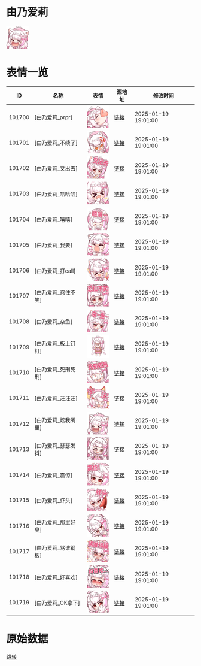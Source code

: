 # 由乃爱莉

<img src="./cover.png" height="60" alt="cover" />

# 表情一览

|ID|名称|表情|源地址|修改时间|
|----|----|----|----|----|
|101700|[由乃爱莉_prpr]|<img src="./pic/101700_%5B由乃爱莉_prpr%5D.png" height="60" alt="prpr"/>|[链接](https://i0.hdslb.com/bfs/garb/d66f4bff27be9a240ce490b46c707704aa7a07c5.png)|2025-01-19 19:01:00|
|101701|[由乃爱莉_不续了]|<img src="./pic/101701_%5B由乃爱莉_不续了%5D.png" height="60" alt="不续了"/>|[链接](https://i0.hdslb.com/bfs/garb/0044c523e65715a735ee5239488a508f36b51039.png)|2025-01-19 19:01:00|
|101702|[由乃爱莉_叉出去]|<img src="./pic/101702_%5B由乃爱莉_叉出去%5D.png" height="60" alt="叉出去"/>|[链接](https://i0.hdslb.com/bfs/garb/a17eda395923be1ba4c9567e287039af2ac005eb.png)|2025-01-19 19:01:00|
|101703|[由乃爱莉_哈哈哈]|<img src="./pic/101703_%5B由乃爱莉_哈哈哈%5D.png" height="60" alt="哈哈哈"/>|[链接](https://i0.hdslb.com/bfs/garb/6fe8ddf748bed4326080c96a0bedfbbe114cdf4f.png)|2025-01-19 19:01:00|
|101704|[由乃爱莉_嘻嘻]|<img src="./pic/101704_%5B由乃爱莉_嘻嘻%5D.png" height="60" alt="嘻嘻"/>|[链接](https://i0.hdslb.com/bfs/garb/3885a047af1613b08b8edffbdf79f7efcb544e4c.png)|2025-01-19 19:01:00|
|101705|[由乃爱莉_我要]|<img src="./pic/101705_%5B由乃爱莉_我要%5D.png" height="60" alt="我要"/>|[链接](https://i0.hdslb.com/bfs/garb/4e112d9dba73ecdbefb06267ff592a6ca83d7384.png)|2025-01-19 19:01:00|
|101706|[由乃爱莉_打call]|<img src="./pic/101706_%5B由乃爱莉_打call%5D.png" height="60" alt="打call"/>|[链接](https://i0.hdslb.com/bfs/garb/b09eb23792e9390954f773f600835b6f42d0cbe3.png)|2025-01-19 19:01:00|
|101707|[由乃爱莉_忍住不笑]|<img src="./pic/101707_%5B由乃爱莉_忍住不笑%5D.png" height="60" alt="忍住不笑"/>|[链接](https://i0.hdslb.com/bfs/garb/26989f53d7e99a0e15b32b483d5f071baaf9da1e.png)|2025-01-19 19:01:00|
|101708|[由乃爱莉_杂鱼]|<img src="./pic/101708_%5B由乃爱莉_杂鱼%5D.png" height="60" alt="杂鱼"/>|[链接](https://i0.hdslb.com/bfs/garb/207161c3233bea11707d2b8dbf732794572a0505.png)|2025-01-19 19:01:00|
|101709|[由乃爱莉_板上钉钉]|<img src="./pic/101709_%5B由乃爱莉_板上钉钉%5D.png" height="60" alt="板上钉钉"/>|[链接](https://i0.hdslb.com/bfs/garb/78d482d1e0990291cd1f0b3dadd2488cbc88a481.png)|2025-01-19 19:01:00|
|101710|[由乃爱莉_死刑死刑]|<img src="./pic/101710_%5B由乃爱莉_死刑死刑%5D.png" height="60" alt="死刑死刑"/>|[链接](https://i0.hdslb.com/bfs/garb/a314109fd3517128fc298f719cbaf9ef01ed20a6.png)|2025-01-19 19:01:00|
|101711|[由乃爱莉_汪汪汪]|<img src="./pic/101711_%5B由乃爱莉_汪汪汪%5D.png" height="60" alt="汪汪汪"/>|[链接](https://i0.hdslb.com/bfs/garb/affaf7bcdf38b7c45466aa3f023a9b0a42179504.png)|2025-01-19 19:01:00|
|101712|[由乃爱莉_炫我嘴里]|<img src="./pic/101712_%5B由乃爱莉_炫我嘴里%5D.png" height="60" alt="炫我嘴里"/>|[链接](https://i0.hdslb.com/bfs/garb/1929092dbae14679512d9663790f828b48571bfe.png)|2025-01-19 19:01:00|
|101713|[由乃爱莉_瑟瑟发抖]|<img src="./pic/101713_%5B由乃爱莉_瑟瑟发抖%5D.png" height="60" alt="瑟瑟发抖"/>|[链接](https://i0.hdslb.com/bfs/garb/4c6a21c0749f08062b2f3453d81c594cf076878c.png)|2025-01-19 19:01:00|
|101714|[由乃爱莉_震惊]|<img src="./pic/101714_%5B由乃爱莉_震惊%5D.png" height="60" alt="震惊"/>|[链接](https://i0.hdslb.com/bfs/garb/fbd3828795527e1fafa9066daaad28cecde139fa.png)|2025-01-19 19:01:00|
|101715|[由乃爱莉_虾头]|<img src="./pic/101715_%5B由乃爱莉_虾头%5D.png" height="60" alt="虾头"/>|[链接](https://i0.hdslb.com/bfs/garb/48ee302de17f3999328a7882b59c3434da49f28f.png)|2025-01-19 19:01:00|
|101716|[由乃爱莉_那里好臭]|<img src="./pic/101716_%5B由乃爱莉_那里好臭%5D.png" height="60" alt="那里好臭"/>|[链接](https://i0.hdslb.com/bfs/garb/b5689dcecab365ac85d4699198aeb871625c13e5.png)|2025-01-19 19:01:00|
|101717|[由乃爱莉_骂谁钢板]|<img src="./pic/101717_%5B由乃爱莉_骂谁钢板%5D.png" height="60" alt="骂谁钢板"/>|[链接](https://i0.hdslb.com/bfs/garb/d0adf9afecdcd1f6ce09e1b8b1c2eca38a0795d0.png)|2025-01-19 19:01:00|
|101718|[由乃爱莉_好喜欢]|<img src="./pic/101718_%5B由乃爱莉_好喜欢%5D.png" height="60" alt="好喜欢"/>|[链接](https://i0.hdslb.com/bfs/garb/e4ecb625d6d6728e7e35c3bfbd46325e3b049950.png)|2025-01-19 19:01:00|
|101719|[由乃爱莉_OK拿下]|<img src="./pic/101719_%5B由乃爱莉_OK拿下%5D.png" height="60" alt="OK拿下"/>|[链接](https://i0.hdslb.com/bfs/garb/ff7d29ffcaafd55c0f738b46d7e15b5a20e093e5.png)|2025-01-19 19:01:00|

# 原始数据

[跳转](./raw.json)

